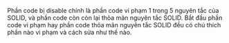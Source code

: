 Phần code bị disable chính là phần code vi phạm 1 trong 5 nguyên tắc của SOLID, và phần code còn còn lại thỏa mãn nguyên tắc SOLID.
Bắt đầu phần code vi phạm hay phần code thỏa mãn nguyên tắc SOLID đều có chú thích phần nào vi phạm và cách sửa như thế nào.